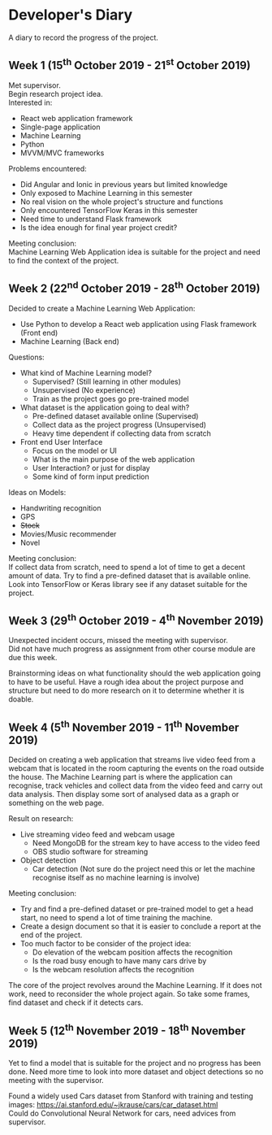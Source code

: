 # Developer's Diary
A diary to record the progress of the project.

## Week 1 (15<sup>th</sup> October 2019 - 21<sup>st</sup> October 2019)
Met supervisor.  
Begin research project idea.  
Interested in:
- React web application framework
- Single-page application
- Machine Learning
- Python
- MVVM/MVC frameworks

Problems encountered:
- Did Angular and Ionic in previous years but limited knowledge
- Only exposed to Machine Learning in this semester
- No real vision on the whole project's structure and functions
- Only encountered TensorFlow Keras in this semester
- Need time to understand Flask framework
- Is the idea enough for final year project credit?

Meeting conclusion:  
Machine Learning Web Application idea is suitable for the project and need to find the context of the project.

## Week 2 (22<sup>nd</sup> October 2019 - 28<sup>th</sup> October 2019)
Decided to create a Machine Learning Web Application:
- Use Python to develop a React web application using Flask framework (Front end)
- Machine Learning (Back end)

Questions:
- What kind of Machine Learning model?
    - Supervised? (Still learning in other modules)
    - Unsupervised (No experience)
    - Train as the project goes go pre-trained model
- What dataset is the application going to deal with?
    - Pre-defined dataset available online (Supervised)
    - Collect data as the project progress (Unsupervised)
    - Heavy time dependent if collecting data from scratch
- Front end User Interface
    - Focus on the model or UI
    - What is the main purpose of the web application
    - User Interaction? or just for display
    - Some kind of form input prediction
    
Ideas on Models:
- Handwriting recognition
- GPS
- ~~Stock~~
- Movies/Music recommender
- Novel

Meeting conclusion:  
If collect data from scratch, need to spend a lot of time to get a decent amount of data. Try to find a pre-defined dataset 
that is available online. Look into TensorFlow or Keras library see if any dataset suitable for the project.

## Week 3 (29<sup>th</sup> October 2019 - 4<sup>th</sup> November 2019)
Unexpected incident occurs, missed the meeting with supervisor.  
Did not have much progress as assignment from other course module are due this week.  

Brainstorming ideas on what functionality should the web application going to have to be useful.
Have a rough idea about the project purpose and structure but need to do more research on it to determine whether it is doable.

## Week 4 (5<sup>th</sup> November 2019 - 11<sup>th</sup> November 2019)
Decided on creating a web application that streams live video feed from a webcam that is located in the room capturing the events 
on the road outside the house. The Machine Learning part is where the application can recognise, track vehicles and collect data from the video feed 
and carry out data analysis. Then display some sort of analysed data as a graph or something on the web page.

Result on research:
- Live streaming video feed and webcam usage
    - Need MongoDB for the stream key to have access to the video feed
    - OBS studio software for streaming
- Object detection
    - Car detection (Not sure do the project need this or let the machine recognise itself as no machine learning is involve)

Meeting conclusion:  
- Try and find a pre-defined dataset or pre-trained model to get a head start, no need to spend a lot of time training the machine.  
- Create a design document so that it is easier to conclude a report at the end of the project.
- Too much factor to be consider of the project idea:
    - Do elevation of the webcam position affects the recognition
    - Is the road busy enough to have many cars drive by
    - Is the webcam resolution affects the recognition
 
The core of the project revolves around the Machine Learning. If it does not work, need to reconsider the whole project again. 
So take some frames, find dataset and check if it detects cars.

## Week 5 (12<sup>th</sup> November 2019 - 18<sup>th</sup> November 2019)
Yet to find a model that is suitable for the project and no progress has been done. Need more time to look into more dataset 
and object detections so no meeting with the supervisor.

Found a widely used Cars dataset from Stanford with training and testing images:
<https://ai.stanford.edu/~jkrause/cars/car_dataset.html>  
Could do Convolutional Neural Network for cars, need advices from supervisor.